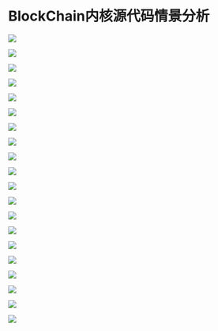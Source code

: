 # BlockChain内核源代码情景分析

![](https://i.imgur.com/wWp0Vqd.png)


![](https://i.imgur.com/c21Av9n.png)


![](https://i.imgur.com/7kXsHLP.png)

![](https://i.imgur.com/Su10MJf.png)

![](https://i.imgur.com/iBaEtOI.png)

![](https://i.imgur.com/QrxUToO.png)

![](https://i.imgur.com/psnholl.png)

![](https://i.imgur.com/RF0Zo4u.png)

![](https://i.imgur.com/7lcJ9uo.png)

![](https://i.imgur.com/KdU509L.png)

![](https://i.imgur.com/CUKT1CD.png)

![](https://i.imgur.com/8XLJ4oH.png)

![](https://i.imgur.com/jyEoBf7.png)

![](https://i.imgur.com/5Gv5cnA.png)

![](https://i.imgur.com/yX4Jfix.png)

![](https://i.imgur.com/IgIIvLg.png)

![](https://i.imgur.com/UC7PHwR.png)

![](https://i.imgur.com/kvuqJXH.png)

![](https://i.imgur.com/PHQBk1V.png)

![](https://i.imgur.com/r43wZ5U.png)